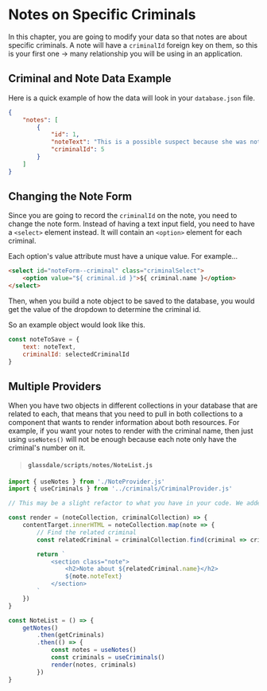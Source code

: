 # Notes on Specific Criminals

In this chapter, you are going to modify your data so that notes are about specific criminals. A note will have a `criminalId` foreign key on them, so this is your first one -> many relationship you will be using in an application.

## Criminal and Note Data Example

Here is a quick example of how the data will look in your `database.json` file.

```json
{
    "notes": [
        {
            "id": 1,
            "noteText": "This is a possible suspect because she was not incarcerated at the time and had a motive.",
            "criminalId": 5
        }
    ]
}
```

## Changing the Note Form

Since you are going to record the `criminalId` on the note, you need to change the note form. Instead of having a text input field, you need to have a `<select>` element instead. It will contain an `<option>` element for each criminal.

Each option's value attribute must have a unique value. For example...

```html
<select id="noteForm--criminal" class="criminalSelect">
    <option value="${ criminal.id }">${ criminal.name }</option>
</select>
```

Then, when you build a note object to be saved to the database, you would get the value of the dropdown to determine the criminal id.

So an example object would look like this.

```js
const noteToSave = {
    text: noteText,
    criminalId: selectedCriminalId
}
```

## Multiple Providers

When you have two objects in different collections in your database that are related to each, that means that you need to pull in both collections to a component that wants to render information about both resources. For example, if you want your notes to render with the criminal name, then just using `useNotes()` will not be enough because each note only have the criminal's number on it.

> #### `glassdale/scripts/notes/NoteList.js`

```js
import { useNotes } from './NoteProvider.js'
import { useCriminals } from '../criminals/CriminalProvider.js'

// This may be a slight refactor to what you have in your code. We added a render function to print our criminals to the DOM. You can use the render function as we do in this example, or you can keep your logic in your NoteList function-- it's up to you.

const render = (noteCollection, criminalCollection) => {
    contentTarget.innerHTML = noteCollection.map(note => {
        // Find the related criminal
        const relatedCriminal = criminalCollection.find(criminal => criminal.id === note.criminalId)

        return `
            <section class="note">
                <h2>Note about ${relatedCriminal.name}</h2>
                ${note.noteText}
            </section>
        `
    })
}

const NoteList = () => {
    getNotes()
        .then(getCriminals)
        .then(() => {
            const notes = useNotes()
            const criminals = useCriminals()
            render(notes, criminals)
        })
}
```
